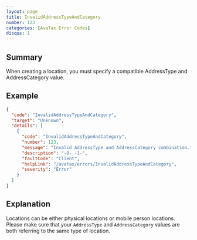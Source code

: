 ```yaml
---
layout: page
title: InvalidAddressTypeAndCategory
number: 123
categories: [AvaTax Error Codes]
disqus: 1
---
```


## Summary

When creating a location, you must specify a compatible AddressType and AddressCategory value.

## Example

```json
{
  "code": "InvalidAddressTypeAndCategory",
  "target": "Unknown",
  "details": [
    {
      "code": "InvalidAddressTypeAndCategory",
      "number": 123,
      "message": "Invalid AddressType and AddressCategory combination.",
      "description": "-0- -1-",
      "faultCode": "Client",
      "helpLink": "/avatax/errors/InvalidAddressTypeAndCategory",
      "severity": "Error"
    }
  ]
}
```

## Explanation

Locations can be either physical locations or mobile person locations.  Please make sure that your `AddressType` and `AddressCategory` values are both referring to the same type of location.
